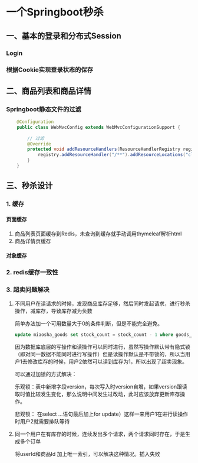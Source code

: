 # 一个Springboot秒杀

## 一、基本的登录和分布式Session

### Login

### 根据Cookie实现登录状态的保存

## 二、商品列表和商品详情

### Springboot静态文件的过滤

```java
    @Configuration
    public class WebMvcConfig extends WebMvcConfigurationSupport {
        
        // 过滤
        @Override
        protected void addResourceHandlers(ResourceHandlerRegistry registry) {
            registry.addResourceHandler("/**").addResourceLocations("classpath:/static/");
        }
    }
```

## 三、秒杀设计

### 1. 缓存

#### 页面缓存

1. 商品列表页面缓存到Redis，未查询到缓存就手动调用thymeleaf解析html
2. 商品详情页缓存

#### 对象缓存



###   2. redis缓存一致性

### 3. 超卖问题解决

1. 不同用户在读请求的时候，发现商品库存足够，然后同时发起请求，进行秒杀操作，减库存，导致库存减为负数
   
   简单办法加一个可用数量大于0的条件判断，但是不能完全避免。
   
   ```sql
   update miaosha_goods set stock_count = stock_count - 1 where goods_id = #{goodsId} and stock_count >0
   ```
   
   因为数据库底层的写操作和读操作可以同时进行，虽然写操作默认带有隐式锁（即对同一数据不能同时进行写操作）但是读操作默认是不带锁的，所以当用户1去修改库存的时候，用户2依然可以读到库存为1，所以出现了超卖现象。
   
   可以通过加锁的方式解决：
   
   乐观锁：表中新增字段version，每次写入时version自增，如果version跟读取时值比较发生变化，那么说明中间发生过改动，此时应该放弃更新库存操作。
   
   悲观锁： 在select ...语句最后加上for update）这样一来用户1在进行读操作时用户2就需要排队等待 
   
2. 同一个用户在有库存的时候，连续发出多个请求，两个请求同时存在，于是生成多个订单

    将userId和商品Id 加上唯一索引，可以解决这种情况。插入失败 